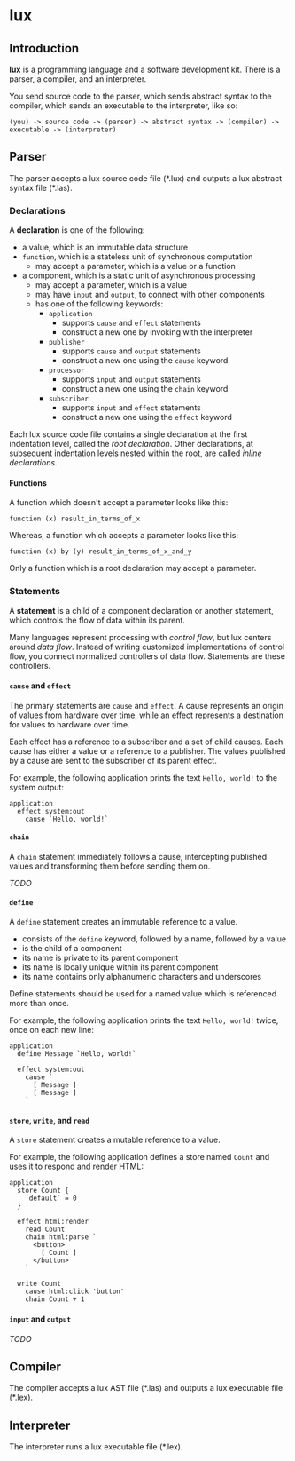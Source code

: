 # lux

## Introduction

**lux** is a programming language and a software development kit. There is a parser, a compiler, and an interpreter.

You send source code to the parser, which sends abstract syntax to the compiler, which sends an executable to the interpreter, like so:

`(you) -> source code -> (parser) -> abstract syntax -> (compiler) -> executable -> (interpreter)`

## Parser

The parser accepts a lux source code file (\*.lux) and outputs a lux abstract syntax file (\*.las).

### Declarations

A **declaration** is one of the following:
- a value, which is an immutable data structure
- `function`, which is a stateless unit of synchronous computation
  - may accept a parameter, which is a value or a function
- a component, which is a static unit of asynchronous processing
  - may accept a parameter, which is a value
  - may have `input` and `output`, to connect with other components
  - has one of the following keywords:
    - `application`
      - supports `cause` and `effect` statements
      - construct a new one by invoking with the interpreter
    - `publisher`
      - supports `cause` and `output` statements
      - construct a new one using the `cause` keyword
    - `processor`
      - supports `input` and `output` statements
      - construct a new one using the `chain` keyword
    - `subscriber`
      - supports `input` and `effect` statements
      - construct a new one using the `effect` keyword

Each lux source code file contains a single declaration at the first indentation level, called the *root declaration*. Other declarations, at subsequent indentation levels nested within the root, are called *inline declarations*.

#### Functions

A function which doesn't accept a parameter looks like this:

`function (x) result_in_terms_of_x`

Whereas, a function which accepts a parameter looks like this:

`function (x) by (y) result_in_terms_of_x_and_y`

Only a function which is a root declaration may accept a parameter.

### Statements

A **statement** is a child of a component declaration or another statement, which controls the flow of data within its parent.

Many languages represent processing with *control flow*, but lux centers around *data flow*. Instead of writing customized implementations of control flow, you connect normalized controllers of data flow. Statements are these controllers.

#### `cause` and `effect`

The primary statements are `cause` and `effect`. A cause represents an origin of values from hardware over time, while an effect represents a destination for values to hardware over time.

Each effect has a reference to a subscriber and a set of child causes. Each cause has either a value or a reference to a publisher. The values published by a cause are sent to the subscriber of its parent effect.

For example, the following application prints the text `Hello, world!` to the system output:

```
application
  effect system:out
    cause `Hello, world!`
```

#### `chain`

A `chain` statement immediately follows a cause, intercepting published values and transforming them before sending them on.

*TODO*

#### `define`

A `define` statement creates an immutable reference to a value.
- consists of the `define` keyword, followed by a name, followed by a value
- is the child of a component
- its name is private to its parent component
- its name is locally unique within its parent component
- its name contains only alphanumeric characters and underscores

Define statements should be used for a named value which is referenced more than once.

For example, the following application prints the text `Hello, world!` twice, once on each new line:

```
application
  define Message `Hello, world!`
  
  effect system:out
    cause `
      [ Message ]
      [ Message ]
    `
```

#### `store`, `write`, and `read`

A `store` statement creates a mutable reference to a value.

For example, the following application defines a store named `Count` and uses it to respond and render HTML:

```
application
  store Count {
    `default` = 0
  }
  
  effect html:render
    read Count
    chain html:parse `
      <button>
        [ Count ]
      </button>
    `
  
  write Count
    cause html:click 'button'
    chain Count + 1
```

#### `input` and `output`

*TODO*

## Compiler

The compiler accepts a lux AST file (\*.las) and outputs a lux executable file (\*.lex).

## Interpreter

The interpreter runs a lux executable file (\*.lex).
